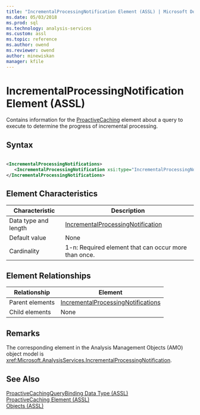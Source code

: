 ```yaml
---
title: "IncrementalProcessingNotification Element (ASSL) | Microsoft Docs"
ms.date: 05/03/2018
ms.prod: sql
ms.technology: analysis-services
ms.custom: assl
ms.topic: reference
ms.author: owend
ms.reviewer: owend
author: minewiskan
manager: kfile
---
```

# IncrementalProcessingNotification Element (ASSL)

  Contains information for the [ProactiveCaching](../../../analysis-services/scripting/objects/proactivecaching-element-assl.md) element about a query to execute to determine the progress of incremental processing.  
  
## Syntax  
  
```xml  
  
<IncrementalProcessingNotifications>  
   <IncrementalProcessingNotification xsi:type="IncrementalProcessingNotification">...</IncrementalProcessingNotification>  
</IncrementalProcessingNotifications>  
```  
  
## Element Characteristics  
  
|Characteristic|Description|  
|--------------------|-----------------|  
|Data type and length|[IncrementalProcessingNotification](../../../analysis-services/scripting/data-type/incrementalprocessingnotification-data-type-assl.md)|  
|Default value|None|  
|Cardinality|1-n: Required element that can occur more than once.|  
  
## Element Relationships  
  
|Relationship|Element|  
|------------------|-------------|  
|Parent elements|[IncrementalProcessingNotifications](../../../analysis-services/scripting/collections/incrementalprocessingnotifications-element-assl.md)|  
|Child elements|None|  
  
## Remarks  
 The corresponding element in the Analysis Management Objects (AMO) object model is <xref:Microsoft.AnalysisServices.IncrementalProcessingNotification>.  
  
## See Also  
 [ProactiveCachingQueryBinding Data Type &#40;ASSL&#41;](../../../analysis-services/scripting/data-type/proactivecachingquerybinding-data-type-assl.md)   
 [ProactiveCaching Element &#40;ASSL&#41;](../../../analysis-services/scripting/objects/proactivecaching-element-assl.md)   
 [Objects &#40;ASSL&#41;](../../../analysis-services/scripting/objects/objects-assl.md)  
  
  
